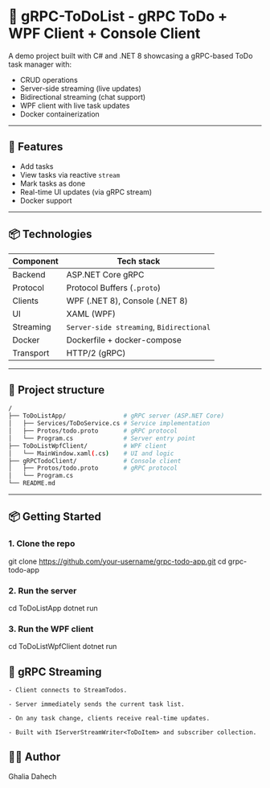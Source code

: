 # 📝 gRPC-ToDoList - gRPC ToDo + WPF Client + Console Client

A demo project built with C# and .NET 8 showcasing a gRPC-based ToDo task manager with:
- CRUD operations
- Server-side streaming (live updates)
- Bidirectional streaming (chat support)
- WPF client with live task updates
- Docker containerization

---

## 🚀 Features

- Add tasks
- View tasks via reactive `stream`
- Mark tasks as done
- Real-time UI updates (via gRPC stream)
- Docker support


---

## 📦 Technologies

| Component        | Tech stack                              |
|------------------|------------------------------------------|
| Backend          | ASP.NET Core gRPC                        |
| Protocol         | Protocol Buffers (`.proto`)              |
| Clients          | WPF (.NET 8), Console (.NET 8)           |
| UI               | XAML (WPF)                               |
| Streaming        | `Server-side streaming`, `Bidirectional` |
| Docker           | Dockerfile + docker-compose              |
| Transport        | HTTP/2 (gRPC)                            |


---

## 📁 Project structure
```bash
/
├── ToDoListApp/                # gRPC server (ASP.NET Core)
│   ├── Services/ToDoService.cs # Service implementation
│   ├── Protos/todo.proto       # gRPC protocol
│   └── Program.cs              # Server entry point
├── ToDoListWpfClient/          # WPF client
│   └── MainWindow.xaml(.cs)    # UI and logic
├── gRPCTodoClient/             # Console client
│   ├── Protos/todo.proto       # gRPC protocol
│   └── Program.cs
└── README.md
```
---

## 📦 Getting Started

### 1. Clone the repo

git clone https://github.com/your-username/grpc-todo-app.git
cd grpc-todo-app


### 2. Run the server

cd ToDoListApp
dotnet run


### 3. Run the WPF client

cd ToDoListWpfClient
dotnet run

## 🧵 gRPC Streaming

    - Client connects to StreamTodos.

    - Server immediately sends the current task list.

    - On any task change, clients receive real-time updates.

    - Built with IServerStreamWriter<ToDoItem> and subscriber collection.

## 🙋‍♀️ Author
Ghalia Dahech
